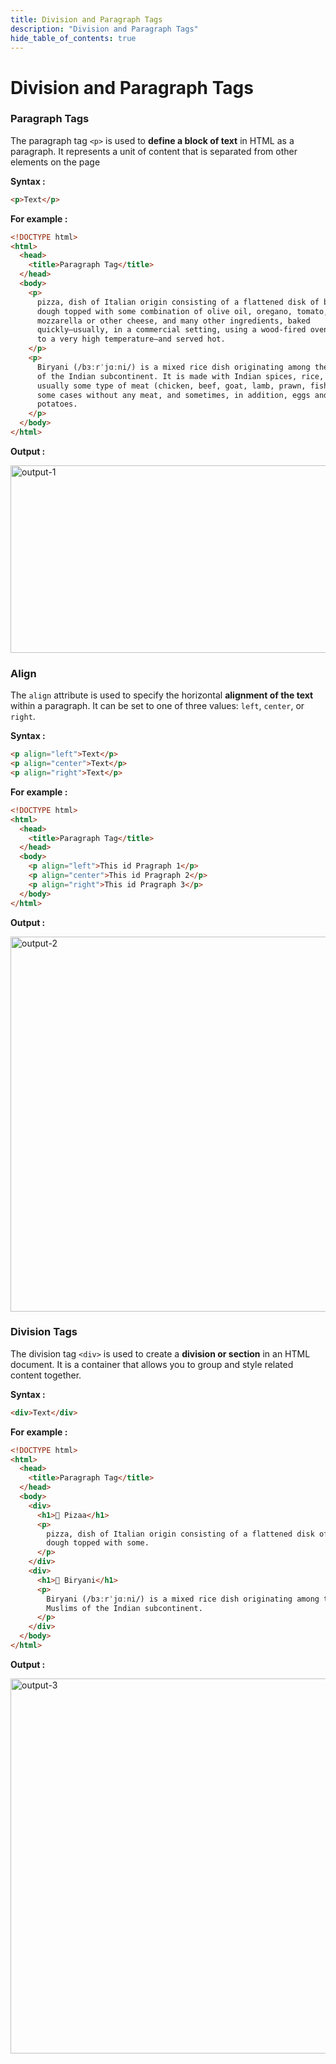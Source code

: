 ```yaml
---
title: Division and Paragraph Tags
description: "Division and Paragraph Tags"
hide_table_of_contents: true
---
```


# Division and Paragraph Tags

### Paragraph Tags

The paragraph tag `<p>` is used to **define a block of text** in HTML as a paragraph. It represents a unit of content that is separated from other elements on the page

**Syntax :**

```html
<p>Text</p>
```

**For example :**

```html showLineNumbers=true
<!DOCTYPE html>
<html>
  <head>
    <title>Paragraph Tag</title>
  </head>
  <body>
    <p>
      pizza, dish of Italian origin consisting of a flattened disk of bread
      dough topped with some combination of olive oil, oregano, tomato, olives,
      mozzarella or other cheese, and many other ingredients, baked
      quickly—usually, in a commercial setting, using a wood-fired oven heated
      to a very high temperature—and served hot.
    </p>
    <p>
      Biryani (/bɜːrˈjɑːni/) is a mixed rice dish originating among the Muslims
      of the Indian subcontinent. It is made with Indian spices, rice, and
      usually some type of meat (chicken, beef, goat, lamb, prawn, fish) or in
      some cases without any meat, and sometimes, in addition, eggs and
      potatoes.
    </p>
  </body>
</html>
```

**Output :**

<img src="/html/08/output-1.png" alt="output-1" width="600px" height="300px"/>

### Align

The `align` attribute is used to specify the horizontal **alignment of the text** within a paragraph. It can be set to one of three values: `left`, `center`, or `right`.

**Syntax :**

```html showLineNumbers=true
<p align="left">Text</p>
<p align="center">Text</p>
<p align="right">Text</p>
```

**For example :**

```html showLineNumbers=true
<!DOCTYPE html>
<html>
  <head>
    <title>Paragraph Tag</title>
  </head>
  <body>
    <p align="left">This id Pragraph 1</p>
    <p align="center">This id Pragraph 2</p>
    <p align="right">This id Pragraph 3</p>
  </body>
</html>
```

**Output :**

<img src="/html/08/output-2.png" alt="output-2" width="600px"/>

### Division Tags

The division tag `<div>` is used to create a **division or section** in an HTML document. It is a container that allows you to group and style related content together.

**Syntax :**

```html
<div>Text</div>
```

**For example :**

```html showLineNumbers=true
<!DOCTYPE html>
<html>
  <head>
    <title>Paragraph Tag</title>
  </head>
  <body>
    <div>
      <h1>🍕 Pizaa</h1>
      <p>
        pizza, dish of Italian origin consisting of a flattened disk of bread
        dough topped with some.
      </p>
    </div>
    <div>
      <h1>🥘 Biryani</h1>
      <p>
        Biryani (/bɜːrˈjɑːni/) is a mixed rice dish originating among the
        Muslims of the Indian subcontinent.
      </p>
    </div>
  </body>
</html>
```

**Output :**

<img src="/html/08/output-3.png" alt="output-3" width="600px"/>
